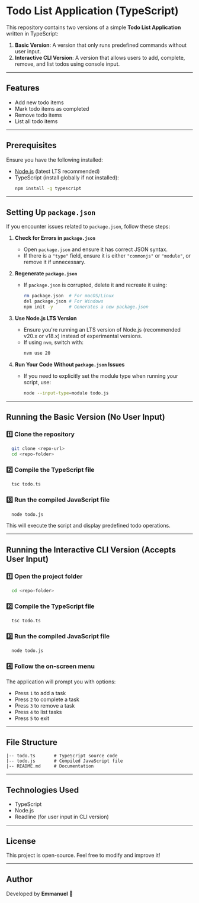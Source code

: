 # Todo List Application (TypeScript)

This repository contains two versions of a simple **Todo List Application** written in TypeScript:

1. **Basic Version**: A version that only runs predefined commands without user input.
2. **Interactive CLI Version**: A version that allows users to add, complete, remove, and list todos using console input.

---

## Features

- Add new todo items
- Mark todo items as completed
- Remove todo items
- List all todo items

---

## Prerequisites

Ensure you have the following installed:

- [Node.js](https://nodejs.org/) (latest LTS recommended)
- TypeScript (install globally if not installed):
  ```sh
  npm install -g typescript
  ```

---

## Setting Up `package.json`

If you encounter issues related to `package.json`, follow these steps:

1. **Check for Errors in `package.json`**

   - Open `package.json` and ensure it has correct JSON syntax.
   - If there is a `"type"` field, ensure it is either `"commonjs"` or `"module"`, or remove it if unnecessary.

2. **Regenerate `package.json`**

   - If `package.json` is corrupted, delete it and recreate it using:
     ```sh
     rm package.json  # For macOS/Linux
     del package.json # For Windows
     npm init -y      # Generates a new package.json
     ```

3. **Use Node.js LTS Version**

   - Ensure you're running an LTS version of Node.js (recommended v20.x or v18.x) instead of experimental versions.
   - If using `nvm`, switch with:
     ```sh
     nvm use 20
     ```

4. **Run Your Code Without `package.json` Issues**
   - If you need to explicitly set the module type when running your script, use:
     ```sh
     node --input-type=module todo.js
     ```

---

## Running the **Basic Version** (No User Input)

### 1️⃣ Clone the repository

```sh
  git clone <repo-url>
  cd <repo-folder>
```

### 2️⃣ Compile the TypeScript file

```sh
  tsc todo.ts
```

### 3️⃣ Run the compiled JavaScript file

```sh
  node todo.js
```

This will execute the script and display predefined todo operations.

---

## Running the **Interactive CLI Version** (Accepts User Input)

### 1️⃣ Open the project folder

```sh
  cd <repo-folder>
```

### 2️⃣ Compile the TypeScript file

```sh
  tsc todo.ts
```

### 3️⃣ Run the compiled JavaScript file

```sh
  node todo.js
```

### 4️⃣ Follow the on-screen menu

The application will prompt you with options:

- Press `1` to add a task
- Press `2` to complete a task
- Press `3` to remove a task
- Press `4` to list tasks
- Press `5` to exit

---

## File Structure

```
|-- todo.ts       # TypeScript source code
|-- todo.js       # Compiled JavaScript file
|-- README.md     # Documentation
```

---

## Technologies Used

- TypeScript
- Node.js
- Readline (for user input in CLI version)

---

## License

This project is open-source. Feel free to modify and improve it!

---

## Author

Developed by **Emmanuel** 🚀
